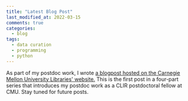 ```yaml
---
title: "Latest Blog Post"
last_modified_at: 2022-03-15
comments: true
categories:
  - blog
tags:
  - data curation
  - programming
  - python
---
```


As part of my postdoc work, I wrote [a blogpost hosted on the Carnegie Mellon University Libraries' website.](https://www.library.cmu.edu/about/news/2022-03/energy-social-science-data-curation-1) This is the first post in a four-part series that introduces my postdoc work as a CLIR postdoctoral fellow at CMU. Stay tuned for future posts.
